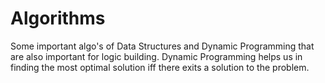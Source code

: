 # Algorithms
Some important algo's of Data Structures and Dynamic Programming that are also important for logic building.
Dynamic Programming helps us in finding the most optimal solution iff there exits a solution to the problem.

